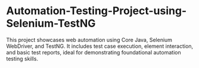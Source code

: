 # Automation-Testing-Project-using-Selenium-TestNG
This project showcases web automation using Core Java, Selenium WebDriver, and TestNG. It includes test case execution, element interaction, and basic test reports, ideal for demonstrating foundational automation testing skills.
